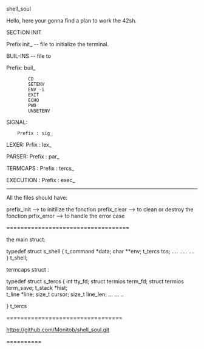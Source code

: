 shell_soul

Hello, here your gonna find a plan to work the 42sh.

SECTION INIT

Prefix init_ -- file to initialize the terminal.

BUIL-INS -- file to 

Prefix:  buil_

			CD 
			SETENV
			ENV -i
			EXIT
			ECHO
			PWD
			UNSETENV

SIGNAL:
		
		Prefix : sig_

LEXER:
		Prfix : lex_

PARSER:
		Prefix : par_

TERMCAPS :
		Prefix : tercs_

EXECUTION :
		Prefix : exec_

***********************


All the files should have:

prefix_init  --> to initilize the fonction
prefix_clear --> to clean or destroy the fonction
prfix_error  --> to handle the error case

===================================


the main struct:


typedef struct		s_shell
{
	t_command		*data;
	char			**env;
	t_tercs			tcs;
	....
	.....
	....
}					t_shell;

termcaps struct :

typedef struct 		s_tercs
{
	int				tty_fd;
	struct termios	term_fd;
	struct termios	term_save;
	t_stack			*hist;	
	t_line			*line;
	size_t			cursor;
	size_t			line_len;
	...
	...
	..

}					t_tercs



=================================

https://github.com/Monitob/shell_soul.git

==========


